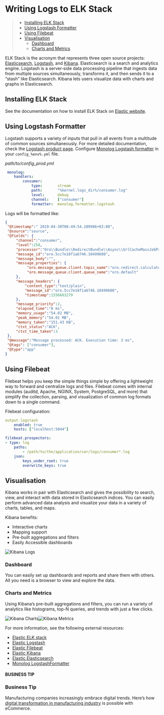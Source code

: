 <a id="op-structure-mq-elk-stack"></a>

# Writing Logs to ELK Stack

> * [Installing ELK Stack](#installing-elk-stack)
> * [Using Logstash Formatter](#using-logstash-formatter)
> * [Using Filebeat](#using-filebeat)
> * [Visualisation](#visualisation)
>   * [Dashboard](#dashboard)
>   * [Charts and Metrics](#charts-and-metrics)

ELK Stack is the acronym that represents three open source projects: <a href="https://www.elastic.co/products/elasticsearch" target="_blank">Elasticsearch</a>, <a href="https://www.elastic.co/products/logstash" target="_blank">Logstash</a>, and <a href="https://www.elastic.co/products/kibana" target="_blank">Kibana</a>. Elasticsearch is a search and analytics engine. Logstash is a server‑side data processing pipeline that ingests data from multiple sources simultaneously, transforms it, and then sends it to a “stash” like Elasticsearch. Kibana lets users visualize data with charts and graphs in Elasticsearch.

## Installing ELK Stack

See the documentation on how to install ELK Stack on <a href="https://www.elastic.co/start" target="_blank">Elastic website</a>.

## Using Logstash Formatter

Logstash supports a variety of inputs that pull in all events from a multitude of common sources simultaneously. For more detailed documentation, check the <a href="https://www.elastic.co/products/logstash" target="_blank">Logstash product page</a>.
Configure <a href="https://github.com/Seldaek/monolog/blob/5.1/src/Monolog/Formatter/LogstashFormatter.php" target="_blank">Monolog Logstash formatter</a> in your `config_%env%.yml` file.

*path/to/config_prod.yml*
```yaml
 monolog:
    handlers:
        consumer:
            type:       stream
            path:       "%kernel.logs_dir%/consumer.log"
            level:      debug
            channel:    ["consumer"]
            formatter:  monolog.formatter.logstash
```

Logs will be formatted like:

```json
{
 "@timestamp":" 2019-04-30T08:49:54.289986+03:00",
 "@source":"source",
 "@fields": {
     "channel":"consumer",
     "level":250,
     "processor":"Oro\\Bundle\\RedirectBundle\\Async\\UrlCacheMassJobProcessor",
     "message_id":"oro.5cc7e18f1a6746.10499608",
     "message_body":"",
     "message_properties": {
          "oro.message_queue.client.topic_name":"oro.redirect.calculate_cache.mass",
          "oro.message_queue.client.queue_name":"oro.default"
     },
     "message_headers": {
         "content_type":"text/plain",
         "message_id":"oro.5cc7e18f1a6746.10499608",
         "timestamp":1556603279
     },
     "message_priority":2,
     "elapsed_time":"8 ms",
     "memory_usage":"54.02 MB",
     "peak_memory":"54.01 MB",
     "memory_taken":"151.43 KB",
     "ctxt_status":"ACK",
     "ctxt_time_taken":3
 },
 "@message":"Message processed: ACK. Execution time: 3 ms",
 "@tags": ["consumer"],
 "@type":"app"
}
```

## Using Filebeat

Filebeat helps you keep the simple things simple by offering a lightweight way to forward and centralize logs and files.
Filebeat comes with internal modules (auditd, Apache, NGINX, System, PostgreSQL, and more) that simplify the collection, parsing, and visualization of common log formats down to a single command.

Filebeat configuration:

```yaml
output.logstash
    enabled: true
    hosts: ["localhost:5044"]

filebeat.prospectors:
- type: log
    paths:
        - /path/to/the/application/var/logs/consumer*.log
    json:
        keys_under_root: true
        overwrite_keys: true
```

## Visualisation

Kibana works in pair with Elasticsearch and gives the possibility to search, view, and interact with data stored in Elasticsearch indices. You can easily perform advanced data analysis and visualize your data in a variety of charts, tables, and maps.

Kibana benefits:

* Interactive charts
* Mapping support
* Pre-built aggregations and filters
* Easily Accessible dashboards

![Kibana Logs](img/backend/architecture/kibana_logs.png)

### Dashboard

You can easily set up dashboards and reports and share them with others. All you need is a browser to view and explore the data.

### Charts and Metrics

Using Kibana’s pre-built aggregations and filters, you can run a variety of analytics like histograms, top-N queries, and trends with just a few clicks.

![Kibana Charts](img/backend/architecture/kibana_charts.png)![Kibana Metrics](img/backend/architecture/kibana_metrics.png)

For more information, see the following external resources:

* <a href="https://www.elastic.co/start" target="_blank">Elastic ELK stack</a>
* <a href="https://www.elastic.co/products/logstash" target="_blank">Elastic Logstash</a>
* <a href="https://www.elastic.co/products/beats/filebeat" target="_blank">Elastic Filebeat</a>
* <a href="https://www.elastic.co/products/kibana" target="_blank">Elastic Kibana</a>
* <a href="https://www.elastic.co/products/elasticsearch" target="_blank">Elastic Elasticsearch</a>
* <a href="https://github.com/Seldaek/monolog/blob/5.1/src/Monolog/Formatter/LogstashFormatter.php" target="_blank">Monolog LogstashFormatter</a>

#### BUSINESS TIP
### Business Tip

Manufacturing companies increasingly embrace digital trends. Here’s how <a href="https://oroinc.com/b2b-ecommerce/blog/digital-transformation-in-manufacturing/" target="_blank">digital transformation in manufacturing industry</a> is possible with eCommerce.

<!-- Frontend -->
